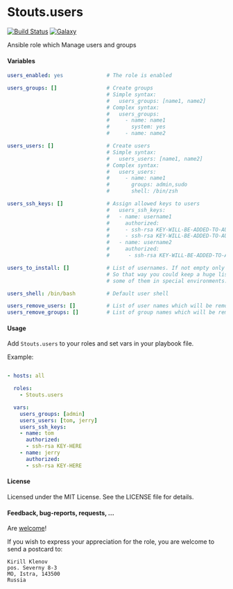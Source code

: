 Stouts.users
============

[![Build Status](http://img.shields.io/travis/Stouts/Stouts.users.svg?style=flat-square)](https://travis-ci.org/Stouts/Stouts.users)
[![Galaxy](http://img.shields.io/badge/galaxy-Stouts.users-blue.svg?style=flat-square)](https://galaxy.ansible.com/list#/roles/1210)

Ansible role which Manage users and groups

#### Variables
```yaml
users_enabled: yes              # The role is enabled

users_groups: []                # Create groups
                                # Simple syntax:
                                #   users_groups: [name1, name2]
                                # Complex syntax:
                                #   users_groups:
                                #     - name: name1
                                #       system: yes
                                #     - name: name2

users_users: []                 # Create users
                                # Simple syntax:
                                #   users_users: [name1, name2]
                                # Complex syntax:
                                #   users_users:
                                #     - name: name1
                                #       groups: admin,sudo
                                #       shell: /bin/zsh

users_ssh_keys: []              # Assign allowed keys to users
                                #   users_ssh_keys:
                                #   - name: username1
                                #     authorized:
                                #     - ssh-rsa KEY-WILL-BE-ADDED-TO-AUTHORIZED-KEYS
                                #     - ssh-rsa KEY-WILL-BE-ADDED-TO-AUTHORIZED-KEYS
                                #   - name: username2
                                #     authorized:
                                #      - ssh-rsa KEY-WILL-BE-ADDED-TO-AUTHORIZED-KEYS

users_to_install: []            # List of usernames. If not empty only users from the list will be installed.
                                # So that way you could keep a huge list of users somewhere and install only
                                # some of them in special environments.

users_shell: /bin/bash          # Default user shell

users_remove_users: []          # List of user names which will be removed
users_remove_groups: []         # List of group names which will be removed
```

#### Usage

Add `Stouts.users` to your roles and set vars in your playbook file.

Example:

```yaml

- hosts: all

  roles:
    - Stouts.users

  vars:
    users_groups: [admin]
    users_users: [tom, jerry]
    users_ssh_keys:
    - name: tom
      authorized: 
      - ssh-rsa KEY-HERE
    - name: jerry
      authorized: 
      - ssh-rsa KEY-HERE

```

#### License

Licensed under the MIT License. See the LICENSE file for details.

#### Feedback, bug-reports, requests, ...

Are [welcome](https://github.com/Stouts/Stouts.users/issues)!

If you wish to express your appreciation for the role, you are welcome to send
a postcard to:

    Kirill Klenov
    pos. Severny 8-3
    MO, Istra, 143500
    Russia
